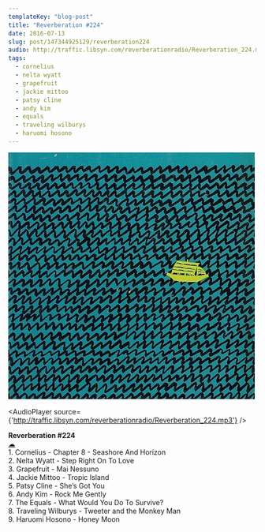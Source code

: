 ```yaml
---
templateKey: "blog-post"
title: "Reverberation #224"
date: 2016-07-13
slug: post/147344925129/reverberation224
audio: http://traffic.libsyn.com/reverberationradio/Reverberation_224.mp3
tags:
  - cornelius
  - nelta wyatt
  - grapefruit
  - jackie mittoo
  - patsy cline
  - andy kim
  - equals
  - traveling wilburys
  - haruomi hosono
---
```


![Reverberation #224](../images/c59643eced8c467720b45eeb07e7545f95cb89f4bd4fb20aa2ebf9fe651682e3.jpg)

<AudioPlayer source={'http://traffic.libsyn.com/reverberationradio/Reverberation_224.mp3'} />

<p><b>Reverberation #224</b><br /><a href="http://t.umblr.com/redirect?z=http%3A%2F%2Ftraffic.libsyn.com%2Freverberationradio%2FReverberation_224.mp3&amp;t=Y2YxZDExNTNhNTMxN2ViMzA1ODlmYTMwYTIwNGFjMzViODFjMWI1Myx1SGZ3NFN5cQ%3D%3D">&#9729;</a><b> </b><br />1. Cornelius - Chapter 8 - Seashore And Horizon<br />2. Nelta Wyatt - Step Right On To Love<br />3. Grapefruit - Mai Nessuno<br />4. Jackie Mittoo - Tropic Island<br />5. Patsy Cline - She&rsquo;s Got You<br />6. Andy Kim - Rock Me Gently<br />7. The Equals - What Would You Do To Survive?<br />8. Traveling Wilburys - Tweeter and the Monkey Man<br />9. Haruomi Hosono - Honey Moon<br /></p>
